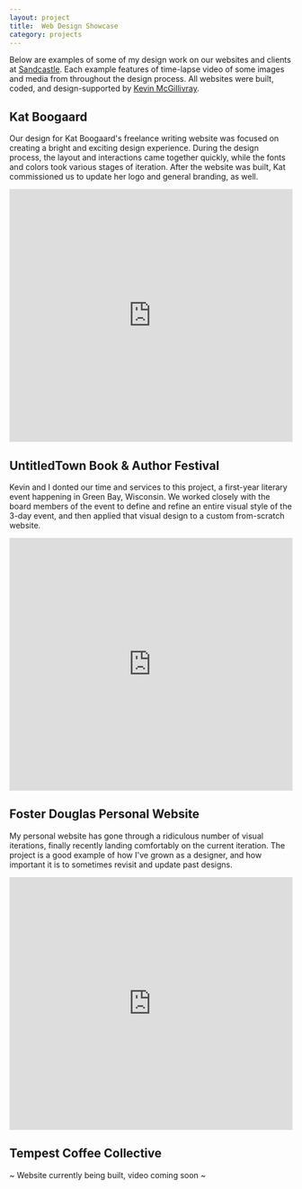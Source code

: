 ```yaml
---
layout: project
title:  Web Design Showcase
category: projects
---
```

Below are examples of some of my design work on our websites and clients at [Sandcastle](http://sandcastle.co "Sandcastle").  Each example features of time-lapse video of some images and media from throughout the design process.  All websites were built, coded, and design-supported by [Kevin McGillivray](http://www.kevinmcgillivray.net "Kevin McGillivray").

<h2 style="font-color:#FF8C79";>Kat Boogaard</h2>

Our design for Kat Boogaard's freelance writing website was focused on creating a bright and exciting design experience.  During the design process, the layout and interactions came together quickly, while the fonts and colors took various stages of iteration.  After the website was built, Kat commissioned us to update her logo and general branding, as well.

<iframe src="https://player.vimeo.com/video/221399698?color=FF8C79&title=0&byline=0&portrait=0" width="100%" height="450" frameborder="0" webkitallowfullscreen mozallowfullscreen allowfullscreen></iframe>

<h2 style="font-color:#3897C1";>UntitledTown Book & Author Festival</h2>

Kevin and I donted our time and services to this project, a first-year literary event happening in Green Bay, Wisconsin.  We worked closely with the board members of the event to define and refine an entire visual style of the 3-day event, and then applied that visual design to a custom from-scratch website.

<iframe src="https://player.vimeo.com/video/221662474?color=3897C1&title=0&byline=0&portrait=0" width="100%" height="450" frameborder="0" webkitallowfullscreen mozallowfullscreen allowfullscreen></iframe>

<h2 style="font-color:#EDC336";>Foster Douglas Personal Website</h2>

My personal website has gone through a ridiculous number of visual iterations, finally recently landing comfortably on the current iteration. The project is a good example of how I've grown as a designer, and how important it is to sometimes revisit and update past designs.

<iframe src="https://player.vimeo.com/video/221784437?color=EDC336&title=0&byline=0&portrait=0" width="100%" height="450" frameborder="0" webkitallowfullscreen mozallowfullscreen allowfullscreen></iframe>

<h2 style="font-color:#CFC9B4";>Tempest Coffee Collective</h2>

~ Website currently being built, video coming soon ~